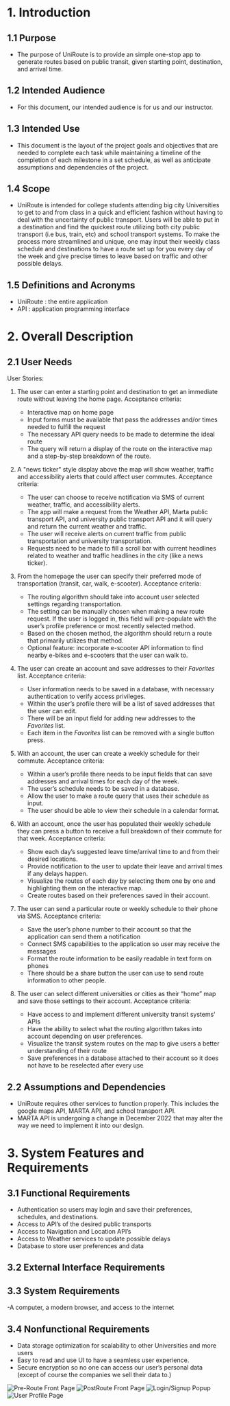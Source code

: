 # 1. Introduction

## 1.1 Purpose

- The purpose of UniRoute is to provide an simple one-stop app to generate routes based on public transit, given starting point, destination, and arrival time.

## 1.2 Intended Audience

- For this document, our intended audience is for us and our instructor.

## 1.3 Intended Use

- This document is the layout of the project goals and objectives that are needed to complete each task while maintaining a timeline of the completion of each milestone in a set schedule, as well as anticipate assumptions and dependencies of the project.

## 1.4 Scope

- UniRoute is intended for college students attending big city Universities to get to and from class in a quick and efficient fashion without having to deal with the uncertainty of public transport. Users will be able to put in a destination and find the quickest route utilizing both city public transport (i.e bus, train, etc) and school transport systems. To make the process more streamlined and unique, one may input their weekly class schedule and destinations to have a route set up for you every day of the week and give precise times to leave based on traffic and other possible delays.

## 1.5 Definitions and Acronyms

- UniRoute
  : the entire application
- API
  : application programming interface

# 2. Overall Description

## 2.1 User Needs

User Stories:

1.  The user can enter a starting point and destination to get an immediate route without leaving the home page.
    Acceptance criteria:

    - Interactive map on home page
    - Input forms must be available that pass the addresses and/or times needed to fulfill the request
    - The necessary API query needs to be made to determine the ideal route
    - The query will return a display of the route on the interactive map and a step-by-step breakdown of the route.

2.  A "news ticker" style display above the map will show weather, traffic and accessibility alerts that could affect user commutes.
    Acceptance criteria:

    - The user can choose to receive notification via SMS of current weather, traffic, and accessibility alerts.
    - The app will make a request from the Weather API, Marta public transport API, and university public transport API and it will query and return the current weather and traffic.
    - The user will receive alerts on current traffic from public transportation and university transportation.
    - Requests need to be made to fill a scroll bar with current headlines related to weather and traffic headlines in the city (like a news ticker).

3.  From the homepage the user can specify their preferred mode of transportation (transit, car, walk, e-scooter).
    Acceptance criteria:

    - The routing algorithm should take into account user selected settings regarding transportation.
    - The setting can be manually chosen when making a new route request. If the user is logged in, this field will pre-populate with the user’s profile preference or most recently selected method.
    - Based on the chosen method, the algorithm should return a route that primarily utilizes that method.
    - Optional feature: incorporate e-scooter API information to find nearby e-bikes and e-scooters that the user can walk to.

4.  The user can create an account and save addresses to their _Favorites_ list.
    Acceptance criteria:

    - User information needs to be saved in a database, with necessary authentication to verify access privileges.
    - Within the user’s profile there will be a list of saved addresses that the user can edit.
    - There will be an input field for adding new addresses to the _Favorites_ list.
    - Each item in the _Favorites_ list can be removed with a single button press.

5.  With an account, the user can create a weekly schedule for their commute.
    Acceptance criteria:

    - Within a user’s profile there needs to be input fields that can save addresses and arrival times for each day of the week.
    - The user’s schedule needs to be saved in a database.
    - Allow the user to make a route query that uses their schedule as input.
    - The user should be able to view their schedule in a calendar format.

6.  With an account, once the user has populated their weekly schedule they can press a button to receive a full breakdown of their commute for that week.
    Acceptance criteria:

    - Show each day’s suggested leave time/arrival time to and from their desired locations.
    - Provide notification to the user to update their leave and arrival times if any delays happen.
    - Visualize the routes of each day by selecting them one by one and highlighting them on the interactive map.
    - Create routes based on their preferences saved in their account.

7.  The user can send a particular route or weekly schedule to their phone via SMS.
    Acceptance criteria:

    - Save the user’s phone number to their account so that the application can send them a notification
    - Connect SMS capabilities to the application so user may receive the messages
    - Format the route information to be easily readable in text form on phones
    - There should be a share button the user can use to send route information to other people.

8.  The user can select different universities or cities as their “home” map and save those settings to their account.
    Acceptance criteria:

    - Have access to and implement different university transit systems' APIs
    - Have the ability to select what the routing algorithm takes into account depending on user preferences.
    - Visualize the transit system routes on the map to give users a better understanding of their route
    - Save preferences in a database attached to their account so it does not have to be reselected after every use

## 2.2 Assumptions and Dependencies

- UniRoute requires other services to function properly. This includes the google maps API, MARTA API, and school transport API.
- MARTA API is undergoing a change in December 2022 that may alter the way we need to implement it into our design.

# 3. System Features and Requirements

## 3.1 Functional Requirements

- Authentication so users may login and save their preferences, schedules, and destinations.
- Access to API’s of the desired public transports
- Access to Navigation and Location API’s
- Access to Weather services to update possible delays
- Database to store user preferences and data

## 3.2 External Interface Requirements

## 3.3 System Requirements

-A computer, a modern browser, and access to the internet

## 3.4 Nonfunctional Requirements

- Data storage optimization for scalability to other Universities and more users
- Easy to read and use UI to have a seamless user experience.
- Secure encryption so no one can access our user’s personal data (except of course the companies we sell their data to.)

![Pre-Route Front Page](wireframe/homePage.jpg)
![PostRoute Front Page](wireframe/homePageResults.jpg)
![Login/Signup Popup](wireframe/loginPopup.jpg)
![User Profile Page](wireframe/profilePage.jpg)
